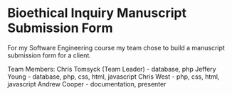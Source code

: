 # Bioethical Inquiry Manuscript Submission Form
For my Software Engineering course my team chose to build a manuscript submission form for a client.

Team Members: 
Chris Tomsyck (Team Leader) - database, php
Jeffery Young - database, php, css, html, javascript
Chris West - php, css, html, javascript
Andrew Cooper - documentation, presenter
